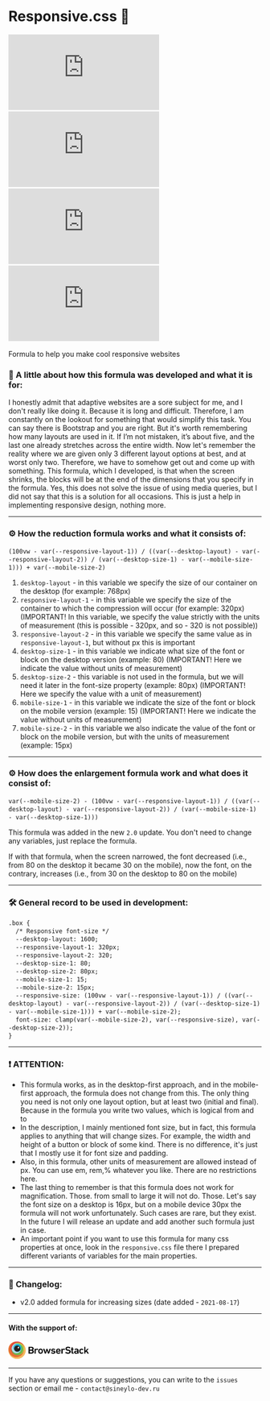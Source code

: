 # Responsive.css 📐
![Lines of code](https://img.shields.io/tokei/lines/github/sineylo/Responsive.css?style=for-the-badge) ![Code size](https://img.shields.io/github/languages/code-size/SineYlo/Responsive.css?style=for-the-badge) ![GitHub repo size](https://img.shields.io/github/repo-size/SineYlo/Responsive.css?style=for-the-badge) ![GitHub](https://img.shields.io/github/license/SineYlo/Responsive.css?style=for-the-badge)  

Formula to help you make cool responsive websites

### 📜 A little about how this formula was developed and what it is for:
I honestly admit that adaptive websites are a sore subject for me, and I don't really like doing it. Because it is long and difficult. Therefore, I am constantly on the lookout for something that would simplify this task. You can say there is Bootstrap and you are right. But it's worth remembering how many layouts are used in it. If I’m not mistaken, it’s about five, and the last one already stretches across the entire width. Now let's remember the reality where we are given only 3 different layout options at best, and at worst only two. Therefore, we have to somehow get out and come up with something. This formula, which I developed, is that when the screen shrinks, the blocks will be at the end of the dimensions that you specify in the formula. Yes, this does not solve the issue of using media queries, but I did not say that this is a solution for all occasions. This is just a help in implementing responsive design, nothing more.

*** 
### ⚙️ How the reduction formula works and what it consists of:

```
(100vw - var(--responsive-layout-1)) / ((var(--desktop-layout) - var(--responsive-layout-2)) / (var(--desktop-size-1) - var(--mobile-size-1))) + var(--mobile-size-2)
```

1. `desktop-layout` - in this variable we specify the size of our container on the desktop (for example: 768px)
2. `responsive-layout-1` - in this variable we specify the size of the container to which the compression will occur (for example: 320px) (IMPORTANT! In this variable, we specify the value strictly with the units of measurement (this is possible - 320px, and so - 320 is not possible))
3. `responsive-layout-2` - in this variable we specify the same value as in `responsive-layout-1`, but without px this is important
4. `desktop-size-1` - in this variable we indicate what size of the font or block on the desktop version (example: 80) (IMPORTANT! Here we indicate the value without units of measurement)
5. `desktop-size-2` - this variable is not used in the formula, but we will need it later in the font-size property (example: 80px) (IMPORTANT! Here we specify the value with a unit of measurement)
6. `mobile-size-1` - in this variable we indicate the size of the font or block on the mobile version (example: 15) (IMPORTANT! Here we indicate the value without units of measurement)
7. `mobile-size-2` - in this variable we also indicate the value of the font or block on the mobile version, but with the units of measurement (example: 15px)

***
### ⚙️ How does the enlargement formula work and what does it consist of:

```
var(--mobile-size-2) - (100vw - var(--responsive-layout-1)) / ((var(--desktop-layout) - var(--responsive-layout-2)) / (var(--mobile-size-1) - var(--desktop-size-1)))
```

This formula was added in the new `2.0` update. You don't need to change any variables, just replace the formula.  

If with that formula, when the screen narrowed, the font decreased (i.e., from 80 on the desktop it became 30 on the mobile), now the font, on the contrary, increases (i.e., from 30 on the desktop to 80 on the mobile)

***
### 🛠 General record to be used in development:

```
.box {
  /* Responsive font-size */
  --desktop-layout: 1600;
  --responsive-layout-1: 320px;
  --responsive-layout-2: 320;
  --desktop-size-1: 80;
  --desktop-size-2: 80px;
  --mobile-size-1: 15;
  --mobile-size-2: 15px;
  --responsive-size: (100vw - var(--responsive-layout-1)) / ((var(--desktop-layout) - var(--responsive-layout-2)) / (var(--desktop-size-1) - var(--mobile-size-1))) + var(--mobile-size-2);
  font-size: clamp(var(--mobile-size-2), var(--responsive-size), var(--desktop-size-2));
}
```
***
### ❗️ ATTENTION:

- This formula works, as in the desktop-first approach, and in the mobile-first approach, the formula does not change from this. The only thing you need is not only one layout option, but at least two (initial and final). Because in the formula you write two values, which is logical from and to
- In the description, I mainly mentioned font size, but in fact, this formula applies to anything that will change sizes. For example, the width and height of a button or block of some kind. There is no difference, it's just that I mostly use it for font size and padding.
- Also, in this formula, other units of measurement are allowed instead of px. You can use em, rem,% whatever you like. There are no restrictions here.
- The last thing to remember is that this formula does not work for magnification. Those. from small to large it will not do. Those. Let's say the font size on a desktop is 16px, but on a mobile device 30px the formula will not work unfortunately. Such cases are rare, but they exist. In the future I will release an update and add another such formula just in case.
- An important point if you want to use this formula for many css properties at once, look in the `responsive.css` file there I prepared different variants of variables for the main properties.

***
### 📌 Changelog:

- v2.0 added formula for increasing sizes (date added - `2021-08-17`)

***
#### With the support of:

<a href="https://www.browserstack.com">
  <img src="temp/Browserstack-logo.svg?sanitize=false" alt="browserstack" width="160">
</a> 

***

If you have any questions or suggestions, you can write to the `issues` section or email me - `contact@sineylo-dev.ru`
